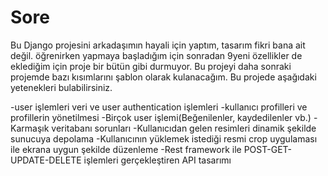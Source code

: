 # Sore
Bu Django projesini arkadaşımın hayali için yaptım, tasarım fikri bana ait değil.
öğrenirken yapmaya başladığım için sonradan 9yeni özellikler de eklediğim için proje bir bütün gibi durmuyor. Bu projeyi daha sonraki projemde bazı kısımlarını şablon olarak kulanacağım.
Bu projede aşağıdaki yetenekleri bulabilirsiniz.

-user işlemleri veri ve user authentication işlemleri
-kullanıcı profilleri ve profillerin yönetilmesi
-Birçok user işlemi(Beğenilenler, kaydedilenler vb.)
-Karmaşık veritabanı sorunları
-Kullanıcıdan gelen resimleri dinamik şekilde sunucuya depolama
-Kullanıcının yüklemek istediği resmi crop uygulaması ile ekrana uygun şekilde düzenleme
-Rest framework ile POST-GET-UPDATE-DELETE işlemleri gerçekleştiren API tasarımı
